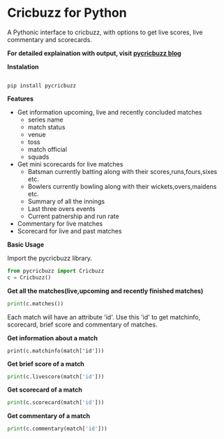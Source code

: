 # <b>Cricbuzz for Python</b>
A Pythonic interface to cricbuzz, with options to get live scores, live commentary and scorecards.

<b>For detailed explaination with output, visit <a href = "https://shivammitra.com/python/cricket-library-for-python/">pycricbuzz blog</a></b>

<b>Instalation</b>

<code>
pip install pycricbuzz
</code>

<b>Features</b>

* Get information upcoming, live and recently concluded matches
  * series name
  * match status
  * venue
  * toss
  * match official
  * squads
* Get mini scorecards for live matches
  * Batsman currently batting along with their scores,runs,fours,sixes etc.
  * Bowlers currently bowling along with their wickets,overs,maidens etc.
  * Summary of all the innings
  * Last three overs events
  * Current patnership and run rate
* Commentary for live matches
* Scorecard for live and past matches

<b>Basic Usage</b>

Import the pycricbuzz library.

```python
from pycricbuzz import Cricbuzz
c = Cricbuzz()
```

<b>Get all the matches(live,upcoming and recently finished matches)</b>

```python
print(c.matches())
```

Each match will have an attribute 'id'. Use this 'id' to get matchinfo, scorecard, brief score and commentary of matches.

<b>Get information about a match</b>

```
print(c.matchinfo(match['id']))
```

<b>Get brief score of a match</b>

```python
print(c.livescore(match['id']))
```

<b>Get scorecard of a match</b>

```python
print(c.scorecard(match['id']))
```

<b>Get commentary of a match</b>

```python
print(c.commentary(match['id']))
```

